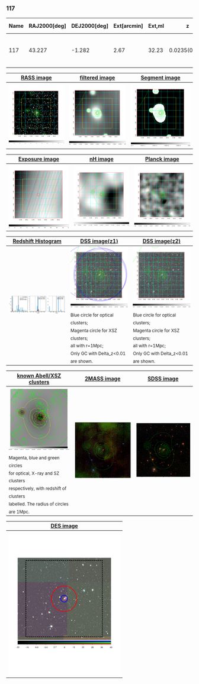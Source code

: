<div STYLE="page-break-after: always;"></div>

### 117

|Name|RAJ2000[deg]|DEJ2000[deg] |Ext[arcmin]| Ext,ml | z | z_src| C|GC(XSZ,Delta_z<0.01)| GC(OPT,Delta_z<0.01)|GC| R_sig[arcmin] | R500[arcmin] | R500[Mpc]| CRsig[c/s] | CR500[c/s] |L500[1E44 erg/s]|F500[1E-12 erg/s/cm^2]| M500[1E14 Msun]|Tx[keV]|Cnt_sig|Beta|Rc[arcmin]|Comment|Alias|
|---|---|---|---|---|---|------|---|--------|---------|----------|---|---|---|---|---|---|---|---|---|---|---|---|---|---|
|117| 43.227| -1.282| 2.67| 32.23| 0.0235(0.005)| z1, z_xsz| B| MCXC| N| C, F20, MCXC, N, SPI, W| 14.650| 21.482| 0.611| 0.475(0.079)| 0.515(0.085)| 0.102(0.010)| 8.128(0.825)| 0.66(0.03)| 1.68(0.06)| 72.9| 0.576(-0.056+0.118)| 2.671(-0.678+1.152)| -| k333|

|[RASS image](../image/117/117_img.pdf)|[filtered image](../image/117/117_fil.pdf)|[Segment image](../image/117/117_seg.pdf)|
|-------------------|--------------------|-------------------|
| <img src="../image/117/117_img.png" width="300">  | <img src="../image/117/117_fil.png" width="300">   | <img src="../image/117/117_seg.png" width="300">  |

|[Exposure image](../image/117/117_mex.pdf)| [nH image](../image/117/117_nh.pdf)| [Planck image](../image/117/117_p.pdf)|
|-------------------|--------------------|-------------------|
|<img src="../image/117/117_mex.png" width="300">   | <img src="../image/117/117_nh.png" width="300">    | <img src="../image/117/117_p.png" width="300"> |

|[Redshift Histogram](../image/117/117_zg.pdf) | [DSS image(z1)](../image/117/117_dss_z1.pdf)      |  [DSS image(z2)](../image/117/117_dss_z2.pdf)    |
|-------------------|--------------------|-------------------|
|<img src="../image/117/117_zg.png" width="300"> |<img src="../image/117/117_dss_z1.png" width="300"> <sub><br>Blue circle for optical clusters; <br>Magenta circle for XSZ clusters; <br>all with r=1Mpc; <br>Only GC with Delta_z<0.01 are shown. </sub>| <img src="../image/117/117_dss_z2.png" width="300"><sub><br>Blue circle for optical clusters; <br>Magenta circle for XSZ clusters; <br>all with r=1Mpc; <br>Only GC with Delta_z<0.01 are shown. </sub> |

|[known Abell/XSZ clusters](../image/117/117_gc.pdf) | [2MASS image](../image/117/117_2mass.pdf)      |[SDSS image](../image/117/117_sdss.pdf)   |
|-------------------|-------------------|-------------------|
|<img src=../image/117/117_gc.png width="300"> <br><sub>Magenta, blue and green circles <br>for optical, X-ray and SZ clusters <br>respectively, with redshift of clusters <br>labelled. The radius of circles <br>are 1Mpc.</sub>|<img src="../image/117/117_2mass.png" width="300">  | <img src="../image/117/117_sdss.png" width="300">  |

|[DES image](../image/117/117_des.pdf)   |
|-------------------|
| <img src="../image/117/117_des.pdf" width="300">  |
